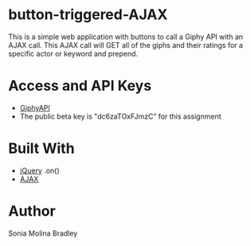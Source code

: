 # button-triggered-AJAX
This is a simple web application with buttons to call a Giphy API with an AJAX call.  This AJAX call will GET all of the giphs and their ratings for a specific actor or keyword and prepend.

# Access and API Keys
* [GiphyAPI](https://giphy.api-docs.io/1.0/welcome/access-and-api-keys)
* The public beta key is "dc6zaTOxFJmzC” for this assignment

# Built With

* [jQuery](http://api.jquery.com/on/) .on()
* [AJAX](http://api.jquery.com/get/)
 
 # Author

 Sonia Molina Bradley
